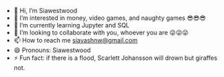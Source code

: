 - 👋 Hi, I’m Siawestwood
- 👀 I’m interested in money, video games, and naughty games 😎😎😎
- 🌱 I’m currently learning Jupyter and SQL
- 💞️ I’m looking to collaborate with you, whoever you are 😜😜😜
- 📫 How to reach me siavashnw@gmail.com
- 😄 Pronouns: Siawestwood
- ⚡ Fun fact: if there is a flood,  Scarlett Johansson will drown but giraffes not.

<!---
Siawestwood/Siawestwood is a ✨ special ✨ repository because its `README.md` (this file) appears on your GitHub profile.
You can click the Preview link to take a look at your changes.
--->
